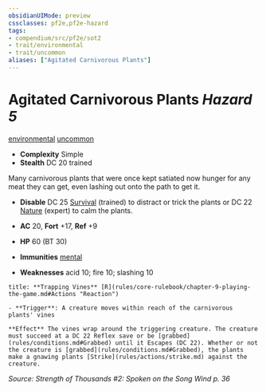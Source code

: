 ```yaml
---
obsidianUIMode: preview
cssclasses: pf2e,pf2e-hazard
tags:
- compendium/src/pf2e/sot2
- trait/environmental
- trait/uncommon
aliases: ["Agitated Carnivorous Plants"]
---
```

# Agitated Carnivorous Plants *Hazard 5*  
[environmental](rules/traits/environmental.md "Environmental Hazard Trait")  [uncommon](rules/traits/uncommon.md "Uncommon Rarity Trait")  

- **Complexity** Simple
- **Stealth** DC 20 trained  

Many carnivorous plants that were once kept satiated now hunger for any meat they can get, even lashing out onto the path to get it.

- **Disable** DC 25 [Survival](compendium/skills.md#Survival) (trained) to distract or trick the plants or DC 22 [Nature](compendium/skills.md#Nature) (expert) to calm the plants.  

- **AC** 20, **Fort** +17, **Ref** +9
- **HP** 60 (BT 30)
- **Immunities** [mental](rules/traits/mental.md "Mental Effect Trait")
- **Weaknesses** acid 10; fire 10; slashing 10

```ad-embed-ability
title: **Trapping Vines** [R](rules/core-rulebook/chapter-9-playing-the-game.md#Actions "Reaction")

- **Trigger**: A creature moves within reach of the carnivorous plants' vines

**Effect** The vines wrap around the triggering creature. The creature must succeed at a DC 22 Reflex save or be [grabbed](rules/conditions.md#Grabbed) until it Escapes (DC 22). Whether or not the creature is [grabbed](rules/conditions.md#Grabbed), the plants make a gnawing plants [Strike](rules/actions/strike.md) against the creature.
```

*Source: Strength of Thousands #2: Spoken on the Song Wind p. 36*